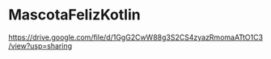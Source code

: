 # MascotaFelizKotlin
https://drive.google.com/file/d/1GgG2CwW88g3S2CS4zyazRmomaATtO1C3/view?usp=sharing
